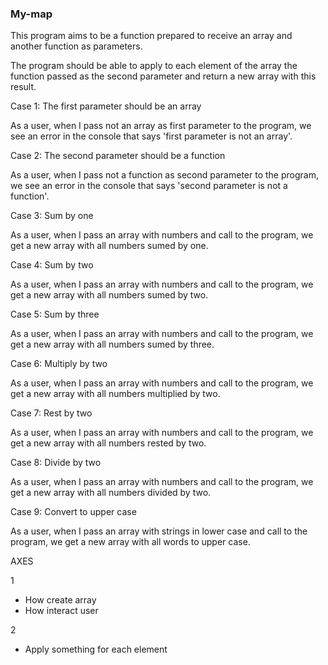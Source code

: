 ### My-map

This program aims to be a function prepared to receive an array and another function as parameters. 

The program should be able to apply to each element of the array the function passed as the second parameter and return a new array with this result. 

Case 1:
The first parameter should be an array

As a user, when I pass not an array as first parameter to the program, we see an error in the console that says 'first parameter is not an array'.

Case 2:
The second parameter should be a function

As a user, when I pass not a function as second parameter to the program, we see an error in the console that says 'second parameter is not a function'.

Case 3:
Sum by one

As a user, when I pass an array with numbers and call to the program, we get a new array with all numbers sumed by one.

Case 4:
Sum by two

As a user, when I pass an array with numbers and call to the program, we get a new array with all numbers sumed by two.


Case 5:
Sum by three

As a user, when I pass an array with numbers and call to the program, we get a new array with all numbers sumed by three.

Case 6:
Multiply by two

As a user, when I pass an array with numbers and call to the program, we get a new array with all numbers multiplied by two.

Case 7:
Rest by two

As a user, when I pass an array with numbers and call to the program, we get a new array with all numbers rested by two.

Case 8:
Divide by two

As a user, when I pass an array with numbers and call to the program, we get a new array with all numbers divided by two.

Case 9:
Convert to upper case

As a user, when I pass an array with strings in lower case and call to the program, we get a new array with all words to upper case.


AXES

1
- How create array
- How interact user

2
- Apply something for each element


